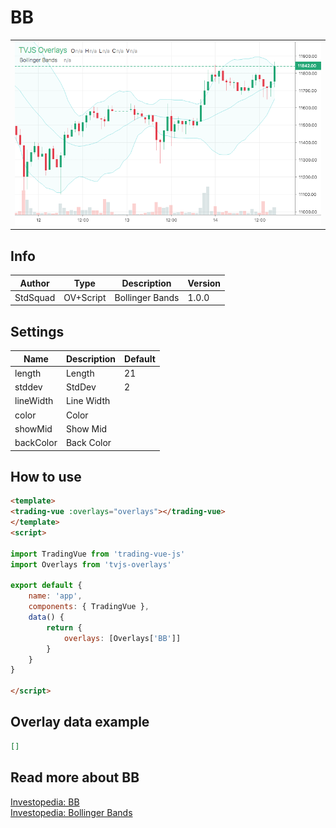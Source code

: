 
# BB

<table><tr><td>
  <img width="800" heigth="480" src="screen.png" alt="screen">
</td></tr></table>

## Info

| Author | Type | Description | Version |
| ------ | ---- | ----------- | ------- |
| StdSquad | OV+Script | Bollinger Bands | 1.0.0 |


## Settings

| Name | Description | Default |
| ---- | ----------- | ------- |
| length | Length | 21 |
| stddev | StdDev | 2 |
| lineWidth | Line Width |  |
| color | Color |  |
| showMid | Show Mid |  |
| backColor | Back Color |  |

## How to use

```html
<template>
<trading-vue :overlays="overlays"></trading-vue>
</template>
<script>

import TradingVue from 'trading-vue-js'
import Overlays from 'tvjs-overlays'

export default {
    name: 'app',
    components: { TradingVue },
    data() {
        return {
            overlays: [Overlays['BB']]
        }
    }
}

</script>

```

## Overlay data example

```json
[]
```

## Read more about BB

[Investopedia: BB](https://www.investopedia.com/search?q=BB)<br>
[Investopedia: Bollinger Bands](https://www.investopedia.com/search?q=Bollinger%20Bands)

